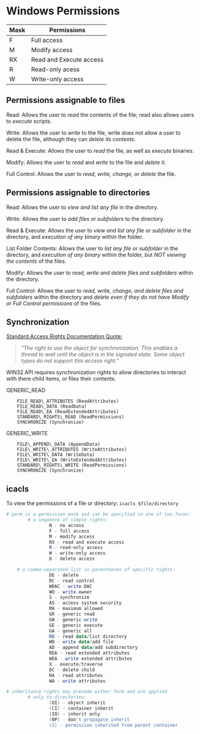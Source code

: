 # Windows Permissions
Mask | Permissions
--- | ---
F | Full access
M | Modify access
RX | Read and Execute access
R | Read-only acess
W | Write-only access

## Permissions assignable to files

Read: Allows the user to *read* the contents of the file; read also allows users to *execute* scripts.

Write: Allows the user to *write* to the file, write does not allow a user to delete the file, although they can *delete its contents*.

Read & Execute: Allows the user to *read* the file, as well as *execute* binaries.

Modify: Allows the user to *read* and *write* to the file and *delete* it.

Full Control: Allows the user to *read, write, change, or delete* the file.

## Permissions assignable to directories

Read: Allows the user to *view and list any file* in the directory.

Write: Allows the user to *add files or subfolders* to the directory.

Read & Execute: Allows the user to *view and list any file or subfolder* in the directory, and *execution of any binary* within the folder.

List Folder Contents: Allows the user to *list any file or subfolder* in the directory, and *execution of any binary* within the folder, but *NOT viewing the contents* of the files.

Modify: Allows the user to *read, write and delete files and subfolders* within the directory.

Full Control: Allows the user to *read, write, change, and delete files and subfolders* within the directory and *delete even if they do not have Modify or Full Control permissions* of the files.

## Synchronization

[Standard Access Rights Documentation Quote:](https://docs.microsoft.com/en-us/windows/win32/secauthz/standard-access-rights?redirectedfrom=MSDN)
> *"The right to use the object for synchronization. This enables a thread to wait until the object is in the signaled state. Some object types do not support this access right."*

WIN32 API requires synchronization rights to allow directories to interact with there child items, or files their contents.

GENERIC\_READ  

        FILE_READ\_ATTRIBUTES (ReadAttributes)
        FILE_READ\_DATA (ReadData)
        FILE_READ\_EA (ReadExtendedAttributes)
        STANDARD\_RIGHTS\_READ (ReadPermissions)
        SYNCHRONIZE (Synchronize)  
  
GENERIC\_WRITE  

        FILE\_APPEND\_DATA (AppendData)
        FILE\_WRITE\_ATTRIBUTES (WriteAttributes)
        FILE\_WRITE\_DATA (WriteData)
        FILE\_WRITE\_EA (WriteExtendedAttributes)
        STANDARD\_RIGHTS\_WRITE (ReadPermissions)
        SYNCHRONIZE (Synchronize)

## icacls

To view the permissions of a file or directory: `icacls $file/directory`

```powershell
# perm is a permission mask and can be specified in one of two forms:
        # a sequence of simple rights:
                N - no access
                F - full access
                M - modify access
                RX - read and execute access
                R - read-only access
                W - write-only access
                D - delete access

	# a comma-separated list in parentheses of specific rights:
                DE - delete
                RC - read control
                WDAC - write DAC
                WO - write owner
                S - synchronize
                AS - access system security
                MA - maximum allowed
                GR - generic read
                GW - generic write
                GE - generic execute
                GA - generic all
                RD - read data/list directory
                WD - write data/add file
                AD - append data/add subdirectory
                REA - read extended attributes
                WEA - write extended attributes
                X - execute/traverse
                DC - delete child
                RA - read attributes
                WA - write attributes

# inheritance rights may precede either form and are applied
        # only to directories:
                (OI) - object inherit
                (CI) - container inherit
                (IO) - inherit only
                (NP) - don't propagate inherit
                (I) - permission inherited from parent container
```
